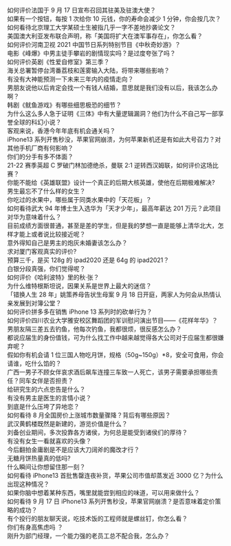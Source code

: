 如何评价法国于 9 月 17 日宣布召回其驻美及驻澳大使？  
如果有一个按钮，每按 1 次给你 10 元钱，你的寿命会减少 1 分钟，你会按几次？  
如何看待北京理工大学某硕士生被指几乎一字不差地抄袭论文？  
美国澳大利亚发布联合声明，称「美国将扩大在澳军事存在」，你怎么看？  
如何评价河南卫视 2021 中国节日系列特别节目《中秋奇妙游》？  
电影《峰爆》中男主徒手攀岩的剧情现实吗？是过度夸张了吗？  
如何评价英剧《性爱自修室》第三季？  
海关总署暂停台湾番荔枝和莲雾输入大陆，将带来哪些影响？  
有没有大神能预测一下未来三年内的疫情走向？  
男朋友说他以后肯定会找一个有钱人结婚，意思就是我们没有以后，我该怎么办啊？  
韩剧《鱿鱼游戏》有哪些细思极恐的细节？  
为什么这么多人急于证明《三体》中有大量逻辑漏洞？他们为什么不自己写一部享誉全球的科幻小说？  
客观来说，香港今年年底有机会通关吗？  
iPhone13 系列开售秒没，苹果官网崩溃，为何苹果新机还是有如此大号召力？对其他手机厂商有何影响？  
你们的分手有多不体面？  
21-22 赛季英超 C 罗破门林加德绝杀，曼联 2:1 逆转西汉姆联，如何评价这场比赛？  
你能不能给《英雄联盟》设计一个真正的后期大核英雄，使他在后期极难解决?  
男生最忘不了什么样的女生？  
你吃过的水果中，哪些属于同类水果中的「天花板」？  
如何看待武大 94 年博士生入选华为「天才少年」，最高年薪达 201 万元？此项目对华为意味着什么？  
目前成绩方面很普通，甚至是差的学生，但是我的梦想一直是能够上清华北大，怎样才能上或者说比较接近呢？  
意外得知自己是男主的炮灰未婚妻该怎么办？  
求对厦门客观真实的评价?  
预算三千，是买 128g 的 ipad2020 还是 64g 的 ipad2021？  
白银分段真强，你们觉得呢？  
如何评价《哈利波特》里的秋·张？  
为什么维特根斯坦说，因果关系是世界上最大的迷信？  
「错换人生 28 年」姚策养母告状生母案 9 月 18 日开庭，两家人为何会从热情认亲发展到对簿公堂？  
如何评价拼多多在销售 iPhone 13 系列时的砍单行为？  
如何评价四川农业大学雅安校区舞蹈团的军训慰问演出节目——《花样年华》？  
男朋友隔三差五去钓鱼，他每次钓鱼，我都很烦，很反感怎么办？  
都说应届生的身份值钱，可为什么找工作中越来越觉得各大公司对于应届生都很嫌弃呢？  
假如你有机会请 1 位三国人物吃月饼，规格（50g~150g）*8，安全可食用，你会请谁，吃什么馅的？  
广西一男子不顾女伴哀求酒后飙车连撞三车致一人死亡，该男子需要承担哪些责任？同车女伴是否担责？  
给研究生的六点忠告是什么？  
有没有男主是医生的言情小说？  
到底是什么压垮了异地恋？  
如何看待 8 月全国房价上涨城市数量骤降？背后有哪些原因？  
武汉黄鹤楼既然是新建的，游览价值是什么？  
刘备创业期间，多次投靠各方诸侯，为何总是能受到诸侯们的厚待？  
有没有女生一看就喜欢的头像？  
今后翻拍金庸剧是不是应该大刀阔斧的魔改才行？  
无糖月饼热量真的低吗?  
什么瞬间让你想留住那一刻？  
如何看待 iPhone13 首批售罄连夜补货，苹果公司市值却蒸发近 3000 亿？为什么出现这种情况？  
如果你脑中想着某种东西，嘴里就能尝到相应的味道，可以用来做什么？  
如何看待 9 月 17 日 iPhone13 系列开售秒没，苹果官网崩溃？是否意味着定价策略的成功？  
有个投行的朋友聊天说，吃技术饭的工程师就是螺丝钉，你怎么看？  
你们有身高焦虑吗 ？  
刚升为部门经理，一个能力强的老员工总不配合我，怎么办？  
